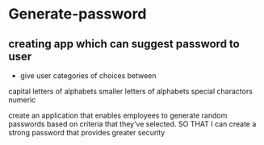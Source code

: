 # Generate-password


## creating app which can suggest password to user 

* give user categories of choices between 

capital letters of alphabets
smaller letters of alphabets 
special charactors 
numeric 



create an application that enables employees to generate random passwords based on criteria that they’ve selected.
 SO THAT I can create a strong password that provides greater security
 


 
 
